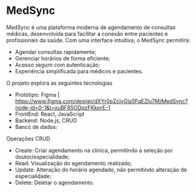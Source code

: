# MedSync
MedSync é uma plataforma moderna de agendamento de consultas médicas, desenvolvida para facilitar a conexão entre pacientes
e profissionais da saúde.
Com uma interface intuitiva, o MedSync permitirá:

  - Agendar consultas rapidamente;
  - Gerenciar horários de forma eficiente;
  - Acesso seguro com autenticação;
  - Experiência simplificada para médicos e pacientes.

O projeto explora as seguintes tecnologias 
  - Protótipo: Figma | https://www.figma.com/design/dXYr0pZcivGla5FqEZlu7M/MedSync?node-id=0-1&t=xuBF85ODqzFKkprE-1
  - FrontEnd: React, JavaScript
  - Backend: Node.js, CRUD 
  - Banco de dados:

Operações CRUD 
  - Create: Criar agendamento na clínica, permitindo a seleção por doutor/especialidade;
  - Read: Visualização do agendamento realizado;
  - Update: Alteração do horário agendado, não permitindo alteração de especialidade;
  - Delete: Deletar o agendamento.
